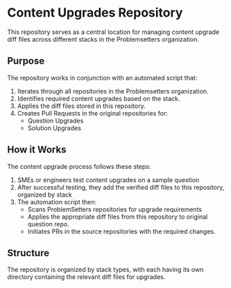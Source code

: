 # Content Upgrades Repository

This repository serves as a central location for managing content upgrade diff files across different stacks in the Problemsetters organization.

## Purpose

The repository works in conjunction with an automated script that:

1. Iterates through all repositories in the Problemsetters organization.
2. Identifies required content upgrades based on the stack.
3. Applies the diff files stored in this repository.
4. Creates Pull Requests in the original repositories for:
   - Question Upgrades
   - Solution Upgrades

## How it Works

The content upgrade process follows these steps:
1. SMEs or engineers test content upgrades on a sample question
2. After successful testing, they add the verified diff files to this repository, organized by stack
3. The automation script then:
   - Scans ProblemSetters repositories for upgrade requirements
   - Applies the appropriate diff files from this repository to original question repo.
   - Initiates PRs in the source repositories with the required changes.

## Structure

The repository is organized by stack types, with each having its own directory containing the relevant diff files for upgrades.
